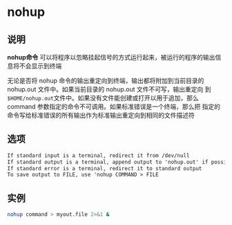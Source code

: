 # **nohup**

## 说明

**nohup命令** 可以将程序以忽略挂起信号的方式运行起来，被运行的程序的输出信息将不会显示到终端

无论是否将 nohup 命令的输出重定向到终端，输出都将附加到当前目录的 nohup.out 文件中。如果当前目录的 nohup.out 文件不可写，输出重定向
到`$HOME/nohup.out`文件中。如果没有文件能创建或打开以用于追加，那么 command 参数指定的命令不可调用。如果标准错误是一个终端，那么把
指定的命令写给标准错误的所有输出作为标准输出重定向到相同的文件描述符

## 选项

```markdown
If standard input is a terminal, redirect it from /dev/null
If standard output is a terminal, append output to 'nohup.out' if possible,'$HOME/nohup.out' otherwise
If standard error is a terminal, redirect it to standard output
To save output to FILE, use 'nohup COMMAND > FILE
```

## 实例

```bash
nohup command > myout.file 2>&1 &

```

